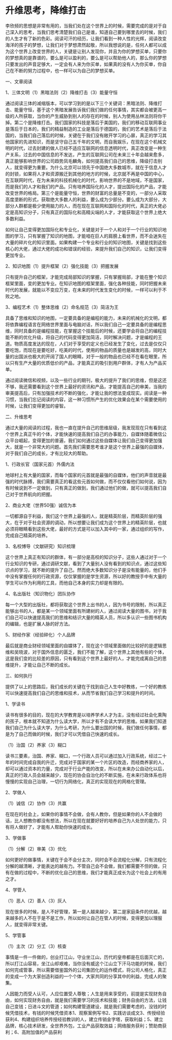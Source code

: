 # 升维思考，降维打击

李欣频的思想是非常有用的，当我们处在这个世界上的时候，需要完成的是对于自己深入的思考，当我们思考清楚我们自己是谁，知道自己要到哪里去的时候，我们的人生才有了新的色彩。阅读可汗的经历，让我们看到一种人性的光辉，阅读改变海洋的孩子的梦想，让我们对于梦想肃然起敬，所以我想说的是，任何人都可以成为这个世界上改变世界的人，关键是让别人发现你，并且为你的梦想买单，只要你的梦想真的是靠谱的，要么是可以盈利的，要么是可以帮助他人的，那么你的梦想只要发出的声音足够大，一定会有人来为你买单，如果真的没有人为你买单，你自己在不断的努力过程中，也一样可以为自己的梦想买单。

一、文章阅读

1、三体文明（1）黑暗法则（2）降维打击（3）能量守恒

通过阅读三体的减缩版本，可以学习到的是以下三个关键词：黑暗法则、降维打击、能量守恒，基于这个黑暗发展告诉我们我们做的任何事情，其实都会被更高一级的人所获取，当你的产生威胁到别人的存在的时候，别人为使用丛林法则将你干掉。第二个是降维打击。我们国家的科技是落后于美国的，我们的移动互联网事业是落后于日本的，我们的精益制造的工业是落后于德国的，我们的艺术是落后于法国的，当我们自己落后的时候，关键在于我们没有敞开学习的心扉，真正的学习其他国家的先进知识，而是坚守自己五千年的文明，而自我娱乐，在现在这个机械文明的时代，过去封建的做人已经不适应互联网的信息透明时代，真正改变是一种生产关系，过去的中国信息的不发达，产生的互联网公司在未来三十年会越来愈多，真正能够影响世界的公司趋势凤毛麟角，如何提高我们自己的思维，降级打击别人，就变得更为重要。为什么北京可以领先于中国绝大多数城市，就在于信息人才的封锁，如果将人才和资源搬迁到其他的地方的时候，北京就不再是中国的中心，在互联网时代，在为未来的科技机械化的时代，影响世界的不是地域，不是国家，而是我们的人才和我们的产品。只有培养国际化的人才，提出国际化的产品，才能改变世界的格局。第三个是能量守恒，世界的财富的总量是不变的，一部分人采取高度垄断的形式，获取绝大多数人的利益，要么成为少部分。要么成为大部分，大部分人群都是极少使用脑力的人，而在现在互联网和国际化的时代，真正的大佬必定是高知识分子，只有真正的国际化和高精尖端的人才，才能获取这个世界上绝大多数利益。

如何让自己变得更加国际化和专业化，关键是对于一个人和对于一个行业的知识地图的学习，只有掌握了知识的地图，才能咱在巨人的肩膀上看世界，而不会迷失在大量的碎片化的知识里面。如果构建一个专业和行业的知识地图，关键是找到这些核心的大佬，通过大佬的成功和错误的经验，来提升我们自己的知识，让我们变得更加专业。

2、知识地图（1）提升框架（2）强化技能（3）把握发展

只有提升自己的框架，才能完成局部知识的掌握，只有掌握局部，才能在整个知识框架里面，变的更加专业。在知识地图的框架里面，强化各种技能，同时把握未来时代的发展，就能以不变应万变，在未来的时代发生变化的时候，一样可以利于不败之地。

3、编程艺术（1）整体思维（2）命名规范（3）简洁为王

具备了思维和知识的地图，一定要具备的是编程的能力，未来的机械化的文明，都将依靠编程语言在网络世界里面与电脑对话，所以我们自己一定要具备的是编程思维，同时具备的是编程技能，在掌握这个技能后的时候，还要学会将自己的编程技能不断的优化升级，将自己的代码变得更加简洁，同时解决问题，才是编程的王道。物质高度发达的现在，人们对于享受的定义也已经发生了变化，过去是仅仅只要吃饱，而现在是要吃好，吃美的时代，使用的物品的质量也是越发的高，同时大量的出国派也极大的开阔了国人的眼睛，对于一般的物品也已经不在看在眼里，所以只有生产大量的优质低价的产品，才能真正的吸引到用户群体，才有人为产品买单。

通过阅读微信和视频，以及一些行业的期刊，极大的提升了我们的思维，但是这还不够，我还需要看到这个世界上最好的资讯和产品，才能提高自己的审美，当我的审美提高后，只有加强技术的不断的强化，才能让我的想法变成现实。阅读是一种习惯，当我们忘记阅读的内容，这一种习惯所产生的优化效果会在某个需要使用的时候，让我们变得更加的睿智。

二、升维思考

通过大量的阅读的过程，我也一直在提升自己的思维层级，我发现现在只有看到这个世界上真正牛的个体，才能快速的提高我们自己的办事能力，自媒体随着微信公众平台崛起，变得更加的普遍，我们如何通过这些自媒体让我们自己变得更加强大，就是一个非常大的问题。首先我们需要思考谁才是这个世界上最强的自媒体，对于我们自己的成长，才有比较大的帮助。

1、行政长官（国家元首）外儒内法

地球村上有大量的国家，而每个国家的元首就是最强的自媒体，他们的声音就是最强的时代脉搏，我们需要真正的看这些元首如何做，而不仅仅看他们如何说，因为有时候说到不一定做到，只有真正的做到，我们通过他们的做，就可以提高我们自己对于世界航向的把握。

2、商业大佬（世界50强）诚信为本

一切都源自于利益，我们这个世界上最强的人，就是精英阶层，而精英阶层的强大，在于对于社会资源的调动，所以想要让我们成为这个世界上的精英阶层，也就必须将眼睛看到这些大佬，最好的方式是可以加入其中的一家，通过组织的写作，完成自己精英的培养。

3、名校博导（文献研究）知识梳理

这个世界上真正有知识的群体，有一部分是高校的知识分子，这些人通过对于一个行业知识的专研，通过调研文献，看到了大量别人没有看到的知识点，通过这些知识点的学习，就不断的提升了自己。然而绝大多数知识分子是没有能量的，他们手中没有掌握任何的行政资源，仅仅掌握的是学生资源，所以好的教授手中有大量的学生可以作为利用的工具，而他自己本身的实力却是有限的。

4、名出版社（知识物化）团队协作

每一个大型的出版社，都将获取这个世界上出书的人，因为书号的限制，所以真正能够出书的人，都是某一个领域里面有所建树的人，通过阅读大量的图书，对于我们自己可以快速提高我们的思维和结识大量的精英人员，所以多认识一些图书机构的编辑，也是扩展人脉的好方法。

5、财经作家（经验碎化）个人品牌

最后就是商业财经领域里面的自媒体了，现在这个领域里面做的比较好的是逻辑思维和吴晓波，对于国外信息的匮乏，我们不能了解，这个世界上其他有些的个体，这是我们变的比较差的原因，只有看到这个世界上最好的人，才能完成离自己的思维提升，才能让自己不断的成长。

三、如何执行

提供了以上的思路后，我们成长的关键在于找到自己人生中好教练，一个好的教练可以快速提高我们自己的思维和技术，从而节省我们自己学习和提升的时间。

1、学读书

读书有很多的目的，现在的大学教育是以培养学术人才为主，没有经过社会化熏陶的孩子，根本就不知道为什么读大学，所以才有不会读大学的思维。如果我们知道我们自己为什么读大学，为什么考研，为什么要出国的时候，我们做任何事情，都是为了自己而做的时候，我们才可以凭借自己快速的成长。

（1）治国（2）养家（3）糊口

读书三要素，治国、养家、糊口，一个行政人员可以通过加入行政系统，经过二十年的时间完成自我的升迁，完成对于国家的某一个片区的改造，而经商养家的人，却可以通过资本的力量，完成对于行业产能的改变，所以在未来办公自动化以后，真正的行政人员会越来越少，现在的协会自治化的不断实施，在未来行政体系也将慢慢的实现自己治理，一切行为网络化，真正的实现现在的网格化管理。

2、学做人

（1）诚信（2）协作（3）共赢

在现在的社会上，如果你的事情不会做，会有人教你，但是如果你的人不会做的话，比人想教你都没有想法，所以在现在就要好好的培养自己为人处世的能力，只有将人做好了，才能有人帮助你快速的成长。

3、学做事

（1）分解（2）审美（3）优化

如何更好的做事情，关键在于会不会分主次，同时会不会流程化分解，只有流程化分解的越清晰，才能表达的越有力。不管自己会不会做，我们都需要不但的做，只有在做的过程中，不断的优化自己的思维，我们才能真正成长为这个社会上的有用之才。

4、学管人

（1）恶人（2）善人（3）灰人

现在很多的时候，是人不好管理，第一是人越来越少，第二是家庭条件的优越，越来越多的人不在于是不是工作，所以如何让自己在管人的时候，变得更加以理服人，就变得非常关键。

5、学管事

（1）主次（2）分工（3）核查

事情是一件一件做的，创业打江山，守业坐江山，历代的皇帝都是在后面灭亡的，所以打江山容易，坐江山却艰难，当你没有威这个江山立下汗马功能的时候，我们如何完成管事，所以需要借鉴国外的公司集团化的运作模式，将公司人格化，真正的变成一个为大家创造利益的一个个体，大家共同的分享其中的利益，完成人的聚集。

人因能力而受人认可，人应位置受人尊敬；人生是用来享受的，前提是实现财务自由，如何实现财务自由，就是我们需要学习的技术和技能；财务自由的方法，让钱自己变钱；日进斗文的管道；如何构建管道建设，就是我们需要考虑的，没钱的时候凭借技术，有钱的时候凭借资本1、观察案例写书2、实践访谈成文3、传授经验获利4、构建组织培养传授经验教训的人，建立传销金字塔，获取利益；5、建立品牌，核心技术研发，全世界外包，工业产品获取效益；网络服务获利；赞助商获利；6、高附加值的产品获利
